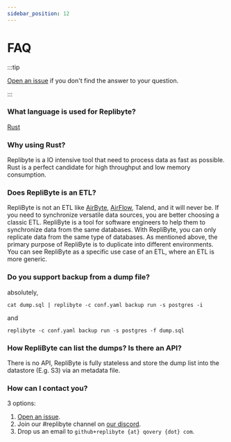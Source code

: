 ```yaml
---
sidebar_position: 12
---
```


# FAQ

:::tip

[Open an issue](https://github.com/Qovery/replibyte/issues/new) if you don't find the answer to your question.

:::

### What language is used for Replibyte?

[Rust](https://www.rust-lang.org/)

### Why using Rust?

Replibyte is a IO intensive tool that need to process data as fast as possible. Rust is a perfect candidate for high throughput and low
memory consumption.

### Does RepliByte is an ETL?

RepliByte is not an ETL like [AirByte](https://github.com/airbytehq/airbyte), [AirFlow](https://airflow.apache.org/), Talend, and it will
never be. If you need to synchronize versatile data sources, you are better choosing a classic ETL. RepliByte is a tool for software
engineers to help them to synchronize data from the same databases. With RepliByte, you can only replicate data from the same type of
databases. As mentioned above, the primary purpose of RepliByte is to duplicate into different environments. You can see RepliByte as a
specific use case of an ETL, where an ETL is more generic.

### Do you support backup from a dump file?

absolutely,

```shell
cat dump.sql | replibyte -c conf.yaml backup run -s postgres -i
```

and

```shell
replibyte -c conf.yaml backup run -s postgres -f dump.sql
```

### How RepliByte can list the dumps? Is there an API?

There is no API, RepliByte is fully stateless and store the dump list into the datastore (E.g. S3) via an metadata file.

### How can I contact you?

3 options:

1. [Open an issue](https://github.com/Qovery/replibyte/issues/new).
2. Join our #replibyte channel on [our discord](https://discord.qovery.com).
3. Drop us an email to `github+replibyte {at} qovery {dot} com`.
